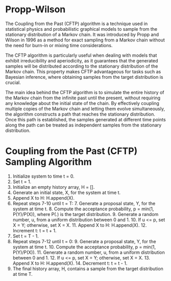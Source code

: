# Propp-Wilson

The Coupling from the Past (CFTP) algorithm is a technique used in statistical physics and probabilistic graphical models to sample
from the stationary distribution of a Markov chain. It was introduced by Propp and Wilson in 1996 as a method for exact sampling from
a Markov chain without the need for burn-in or mixing time considerations.

The CFTP algorithm is particularly useful when dealing with models that exhibit irreducibility and aperiodicity, as it guarantees that 
the generated samples will be distributed according to the stationary distribution of the Markov chain. This property makes CFTP 
advantageous for tasks such as Bayesian inference, where obtaining samples from the target distribution is crucial.

The main idea behind the CFTP algorithm is to simulate the entire history of the Markov chain from the infinite past until the present,
without requiring any knowledge about the initial state of the chain. By effectively coupling multiple copies of the Markov chain and 
letting them evolve simultaneously, the algorithm constructs a path that reaches the stationary distribution. Once this path is established,
the samples generated at different time points along the path can be treated as independent samples from the stationary distribution.

# Coupling from the Past (CFTP) Sampling Algorithm
1. Initialize system to time t = 0.
2. Set t = 1.
3. Initialize an empty history array, H = [].
4. Generate an initial state, X, for the system at time t.
5. Append X to H: H.append(X).
6. Repeat steps 7-10 until t = T:
    7. Generate a proposal state, Y, for the system at time t.
    8. Compute the acceptance probability, p = min(1, P(Y)/P(X)), where P(.) is the target distribution.
    9. Generate a random number, u, from a uniform distribution between 0 and 1.
    10. If u <= p, set X = Y; otherwise, set X = X.
    11. Append X to H: H.append(X).
    12. Increment t: t = t + 1.
7. Set t = T - 1.
8. Repeat steps 7-12 until t = 0:
    9. Generate a proposal state, Y, for the system at time t.
    10. Compute the acceptance probability, p = min(1, P(Y)/P(X)).
    11. Generate a random number, u, from a uniform distribution between 0 and 1.
    12. If u <= p, set X = Y; otherwise, set X = X.
    13. Append X to H: H.append(X).
    14. Decrement t: t = t - 1.
15. The final history array, H, contains a sample from the target distribution at time T.
